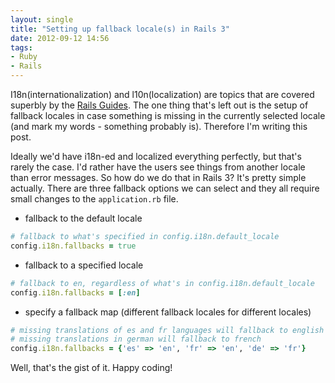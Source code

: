 ```yaml
---
layout: single
title: "Setting up fallback locale(s) in Rails 3"
date: 2012-09-12 14:56
tags:
- Ruby
- Rails
---
```


I18n(internationalization) and l10n(localization) are topics that are
covered superbly by the
[Rails Guides](http://guides.rubyonrails.org/i18n.html). The one thing
that's left out is the setup of fallback locales in case something is
missing in the currently selected locale (and mark my words -
something probably is). Therefore I'm writing this
post.

Ideally we'd have i18n-ed and localized everything perfectly, but
that's rarely the case. I'd rather have the users see things from
another locale than error messages. So how do we do that in Rails 3?
It's pretty simple actually. There are three fallback options we can
select and they all require small changes to the `application.rb` file.

* fallback to the default locale

``` ruby
# fallback to what's specified in config.i18n.default_locale
config.i18n.fallbacks = true
```

* fallback to a specified locale

``` ruby
# fallback to en, regardless of what's in config.i18n.default_locale
config.i18n.fallbacks = [:en]
```

* specify a fallback map (different fallback locales for different
  locales)

``` ruby
# missing translations of es and fr languages will fallback to english
# missing translations in german will fallback to french
config.i18n.fallbacks = {'es' => 'en', 'fr' => 'en', 'de' => 'fr'}
```

Well, that's the gist of it. Happy coding!
